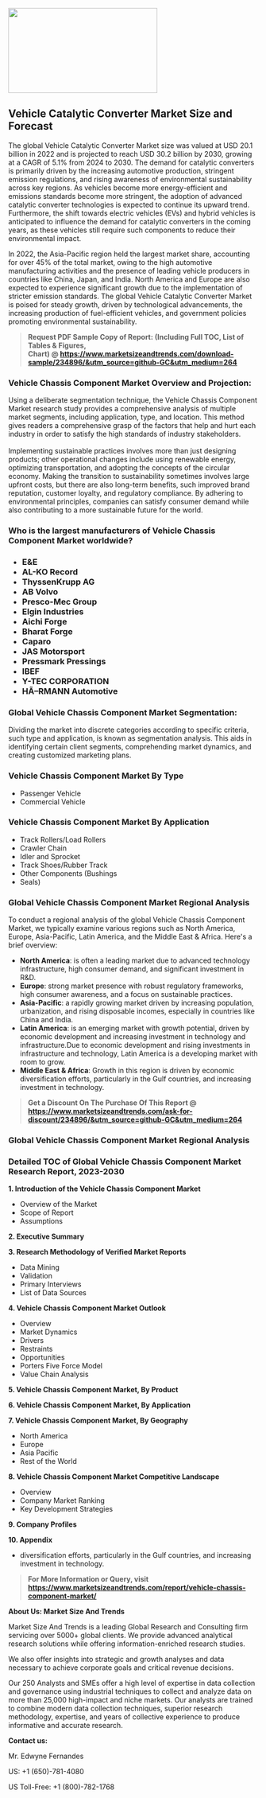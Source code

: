 <p><img class="alignnone size-medium wp-image-20088" src="https://ffe5etoiles.com/wp-content/uploads/2024/12/MST1-300x171.png" alt="" width="300" height="171" /></p><h2>Vehicle Catalytic Converter Market Size and Forecast</h2><p>The global Vehicle Catalytic Converter Market size was valued at USD 20.1 billion in 2022 and is projected to reach USD 30.2 billion by 2030, growing at a CAGR of 5.1% from 2024 to 2030. The demand for catalytic converters is primarily driven by the increasing automotive production, stringent emission regulations, and rising awareness of environmental sustainability across key regions. As vehicles become more energy-efficient and emissions standards become more stringent, the adoption of advanced catalytic converter technologies is expected to continue its upward trend. Furthermore, the shift towards electric vehicles (EVs) and hybrid vehicles is anticipated to influence the demand for catalytic converters in the coming years, as these vehicles still require such components to reduce their environmental impact.</p><p>In 2022, the Asia-Pacific region held the largest market share, accounting for over 45% of the total market, owing to the high automotive manufacturing activities and the presence of leading vehicle producers in countries like China, Japan, and India. North America and Europe are also expected to experience significant growth due to the implementation of stricter emission standards. The global Vehicle Catalytic Converter Market is poised for steady growth, driven by technological advancements, the increasing production of fuel-efficient vehicles, and government policies promoting environmental sustainability.</p></p><blockquote id="" class=""><strong>Request PDF Sample Copy of Report: (Including Full TOC, List of Tables &amp; Figures, Chart)&nbsp;@&nbsp;<strong><a href="https://www.marketsizeandtrends.com/download-sample/234896/&utm_source=github-GC&utm_medium=264" target="_blank">https://www.marketsizeandtrends.com/download-sample/234896/&utm_source=github-GC&utm_medium=264</a></strong></strong></blockquote><h3 id="" class="">Vehicle Chassis Component Market&nbsp;Overview and Projection:</h3><p id="" class="">Using a deliberate segmentation technique, the Vehicle Chassis Component Market research study provides a comprehensive analysis of multiple market segments, including application, type, and location. This method gives readers a comprehensive grasp of the factors that help and hurt each industry in order to satisfy the high standards of industry stakeholders. <br /> <br />Implementing sustainable practices involves more than just designing products; other operational changes include using renewable energy, optimizing transportation, and adopting the concepts of the circular economy. Making the transition to sustainability sometimes involves large upfront costs, but there are also long-term benefits, such improved brand reputation, customer loyalty, and regulatory compliance. By adhering to environmental principles, companies can satisfy consumer demand while also contributing to a more sustainable future for the world.</p><h3 id="" class="">Who is the largest manufacturers of&nbsp;Vehicle Chassis Component Market worldwide?</h3><h3 class=""><p><ul><li>E&E </li><li> AL-KO Record </li><li> ThyssenKrupp AG </li><li> AB Volvo </li><li> Presco-Mec Group </li><li> Elgin Industries </li><li> Aichi Forge </li><li> Bharat Forge </li><li> Caparo </li><li> JAS Motorsport </li><li> Pressmark Pressings </li><li> IBEF </li><li> Y-TEC CORPORATION </li><li> HÃ–RMANN Automotive</li></ul></p></h3><h3 id="" class="">Global&nbsp;Vehicle Chassis Component Market Segmentation:</h3><p id="" class="">Dividing the market into discrete categories according to specific criteria, such type and application, is known as segmentation analysis. This aids in identifying certain client segments, comprehending market dynamics, and creating customized marketing plans.</p><h3 id="" class="">Vehicle Chassis Component Market&nbsp;By Type</h3><p><p><ul><li>Passenger Vehicle</li><li> Commercial Vehicle</p></li></ul></p></p><h3 id="" class="">Vehicle Chassis Component Market&nbsp;By Application</h3><p class=""><p><ul><li>Track Rollers/Load Rollers</li><li> Crawler Chain</li><li> Idler and Sprocket</li><li> Track Shoes/Rubber Track</li><li> Other Components (Bushings</li><li> Seals)</li></ul></p></p><h3 id="" class="">Global Vehicle Chassis Component Market Regional Analysis</h3><p id="" class="">To conduct a regional analysis of the global Vehicle Chassis Component Market, we typically examine various regions such as North America, Europe, Asia-Pacific, Latin America, and the Middle East &amp; Africa. Here's a brief overview:</p><ul><li><strong>North America</strong>: is often a leading market due to advanced technology infrastructure, high consumer demand, and significant investment in R&amp;D.</li><li><strong>Europe</strong>: strong market presence with robust regulatory frameworks, high consumer awareness, and a focus on sustainable practices.</li><li><strong>Asia-Pacific</strong>: a rapidly growing market driven by increasing population, urbanization, and rising disposable incomes, especially in countries like China and India.</li><li><strong>Latin America</strong>: is an emerging market with growth potential, driven by economic development and increasing investment in technology and infrastructure.Due to economic development and rising investments in infrastructure and technology, Latin America is a developing market with room to grow.</li><li><strong>Middle East &amp; Africa</strong>: Growth in this region is driven by economic diversification efforts, particularly in the Gulf countries, and increasing investment in technology.</li></ul><blockquote id="" class=""><strong>Get a Discount On The Purchase Of This Report @ <strong><a href="https://www.marketsizeandtrends.com/ask-for-discount/234896/&utm_source=github-GC&utm_medium=264" target="_blank">https://www.marketsizeandtrends.com/ask-for-discount/234896/&utm_source=github-GC&utm_medium=264</a></strong></strong></blockquote><h3 id="" class="">Global Vehicle Chassis Component Market Regional Analysis</h3><h3 id="" class="">Detailed TOC of Global Vehicle Chassis Component Market Research Report, 2023-2030</h3><p id="" class=""><strong>1. Introduction of the Vehicle Chassis Component Market</strong></p><ul><li>Overview of the Market</li><li>Scope of Report</li><li>Assumptions</li></ul><p id="" class=""><strong>2. Executive Summary</strong></p><p id="" class=""><strong>3. Research Methodology of Verified Market Reports</strong></p><ul><li>Data Mining</li><li>Validation</li><li>Primary Interviews</li><li>List of Data Sources</li></ul><p id="" class=""><strong>4. Vehicle Chassis Component Market Outlook</strong></p><ul><li>Overview</li><li>Market Dynamics</li><li>Drivers</li><li>Restraints</li><li>Opportunities</li><li>Porters Five Force Model</li><li>Value Chain Analysis</li></ul><p id="" class=""><strong>5. Vehicle Chassis Component Market, By Product</strong></p><p id="" class=""><strong>6. Vehicle Chassis Component Market, By Application</strong></p><p id="" class=""><strong>7. Vehicle Chassis Component Market, By Geography</strong></p><ul><li>North America</li><li>Europe</li><li>Asia Pacific</li><li>Rest of the World</li></ul><p id="" class=""><strong>8. Vehicle Chassis Component Market Competitive Landscape</strong></p><ul><li>Overview</li><li>Company Market Ranking</li><li>Key Development Strategies</li></ul><p id="" class=""><strong>9. Company Profiles</strong></p><p id="" class=""><strong>10. Appendix</strong></p><ul><li>diversification efforts, particularly in the Gulf countries, and increasing investment in technology.</li></ul><blockquote id="" class=""><strong>For More Information or Query, visit <strong><strong><a href="https://www.marketsizeandtrends.com/report/vehicle-chassis-component-market/" target="_blank">https://www.marketsizeandtrends.com/report/vehicle-chassis-component-market/</a></strong></strong></strong></blockquote><p id="" class=""><strong>About Us: Market Size And Trends</strong></p><p id="" class="">Market Size And Trends is a leading Global Research and Consulting firm servicing over 5000+ global clients. We provide advanced analytical research solutions while offering information-enriched research studies.</p><p id="" class="">We also offer insights into strategic and growth analyses and data necessary to achieve corporate goals and critical revenue decisions.</p><p id="" class="">Our 250 Analysts and SMEs offer a high level of expertise in data collection and governance using industrial techniques to collect and analyze data on more than 25,000 high-impact and niche markets. Our analysts are trained to combine modern data collection techniques, superior research methodology, expertise, and years of collective experience to produce informative and accurate research.</p><p id="" class=""><strong>Contact us:</strong></p><p id="" class="">Mr. Edwyne Fernandes</p><p id="" class="">US: +1 (650)-781-4080</p><p id="" class="">US Toll-Free: +1 (800)-782-1768</p>
